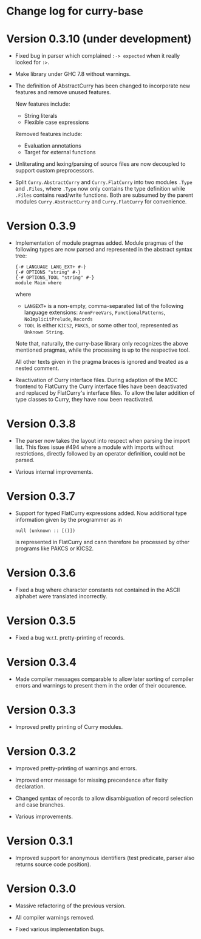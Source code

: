 Change log for curry-base
=========================

Version 0.3.10 (under development)
==================================

  * Fixed bug in parser which complained `:-> expected` when it really
    looked for `:>`.

  * Make library under GHC 7.8 without warnings.

  * The definition of AbstractCurry has been changed to incorporate
    new features and remove unused features.

    New features include:

      * String literals
      * Flexible case expressions

    Removed features include:

      * Evaluation annotations
      * Target for external functions

  * Unliterating and lexing/parsing of source files are now decoupled
    to support custom preprocessors.

  * Split `Curry.AbstractCurry` and `Curry.FlatCurry` into two modules
    `.Type` and `.Files`, where `.Type` now only contains the type definition
    while `.Files` contains read/write functions.
    Both are subsumed by the parent modules `Curry.AbstractCurry`
    and `Curry.FlatCurry` for convenience.

Version 0.3.9
=============

  * Implementation of module pragmas added. Module pragmas of the following
    types are now parsed and represented in the abstract syntax tree:

    ~~~ {.curry}
    {-# LANGUAGE LANG_EXT+ #-}
    {-# OPTIONS "string" #-}
    {-# OPTIONS_TOOL "string" #-}
    module Main where
    ~~~

    where

      - `LANGEXT+` is a non-empty, comma-separated list of the following
        language extensions: `AnonFreeVars`, `FunctionalPatterns`,
        `NoImplicitPrelude`, `Records`
      - `TOOL` is either `KICS2`, `PAKCS`, or some other tool, represented
        as `Unknown String`.

    Note that, naturally, the curry-base library only recognizes the above
    mentioned pragmas, while the processing is up to the respective tool.
    
    All other texts given in the pragma braces is ignored and treated as
    a nested comment.

  * Reactivation of Curry interface files.
    During adaption of the MCC frontend to FlatCurry the Curry interface
    files have been deactivated and replaced by FlatCurry's interface
    files. To allow the later addition of type classes to Curry,
    they have now been reactivated.

Version 0.3.8
=============

  * The parser now takes the layout into respect when parsing the import
    list. This fixes issue #494 where a module with imports without
    restrictions, directly followed by an operator definition,
    could not be parsed.

  * Various internal improvements.

Version 0.3.7
=============

  * Support for typed FlatCurry expressions added. Now additional type
    information given by the programmer as in

    ~~~ {.curry}
    null (unknown :: [()])
    ~~~

    is represented in FlatCurry and cann therefore be processed by other
    programs like PAKCS or KICS2.

Version 0.3.6
=============

  * Fixed a bug where character constants not contained in the ASCII alphabet
    were translated incorrectly.

Version 0.3.5
=============

  * Fixed a bug w.r.t. pretty-printing of records.

Version 0.3.4
=============

  * Made compiler messages comparable to allow later sorting of compiler
    errors and warnings to present them in the order of their occurence.

Version 0.3.3
=============

  * Improved pretty printing of Curry modules.

Version 0.3.2
=============

  * Improved pretty-printing of warnings and errors.
  
  * Improved error message for missing precendence after fixity declaration.

  * Changed syntax of records to allow disambiguation of record selection
    and case branches.

  * Various improvements.

Version 0.3.1
=============

  * Improved support for anonymous identifiers (test predicate, parser
    also returns source code position).

Version 0.3.0
=============

  * Massive refactoring of the previous version.

  * All compiler warnings removed.

  * Fixed various implementation bugs.
